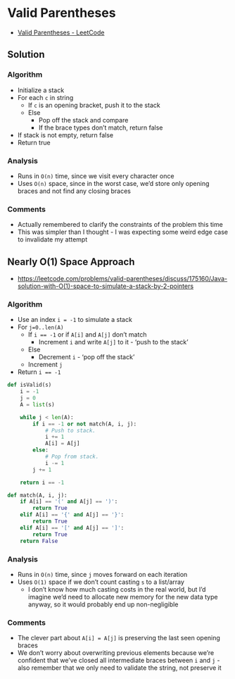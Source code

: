 # Valid Parentheses

* [Valid Parentheses - LeetCode](https://leetcode.com/problems/valid-parentheses/description/)

## Solution

### Algorithm

* Initialize a stack
* For each `c` in string
	* If `c` is an opening bracket, push it to the stack
	* Else
		* Pop off the stack and compare
		* If the brace types don’t match, return false
* If stack is not empty, return false
* Return true

### Analysis

* Runs in `O(n)` time, since we visit every character once
* Uses `O(n)` space, since in the worst case, we’d store only opening braces and not find any closing braces

### Comments

* Actually remembered to clarify the constraints of the problem this time
* This was simpler than I thought - I was expecting some weird edge case to invalidate my attempt

## Nearly O(1) Space Approach

* https://leetcode.com/problems/valid-parentheses/discuss/175160/Java-solution-with-O(1)-space-to-simulate-a-stack-by-2-pointers

### Algorithm

* Use an index `i = -1` to simulate a stack
* For `j=0..len(A)`
	* If `i == -1` or if `A[i]` and `A[j]` don’t match
		* Increment `i` and write `A[j]` to it - ‘push to the stack’
	* Else
		* Decrement `i` - ‘pop off the stack’
	* Increment `j`
* Return `i == -1`

```py
def isValid(s)
    i = -1
    j = 0
    A = list(s)

    while j < len(A):
        if i == -1 or not match(A, i, j):
            # Push to stack.
            i += 1
            A[i] = A[j]
        else:
            # Pop from stack.
            i -= 1
        j += 1

    return i == -1

def match(A, i, j):
    if A[i] == '(' and A[j] == ')':
        return True
    elif A[i] == '{' and A[j] == '}':
        return True
    elif A[i] == '[' and A[j] == ']':
        return True
    return False
```

### Analysis

* Runs in `O(n)` time, since `j` moves forward on each iteration
* Uses `O(1)` space if we don’t count casting `s` to a list/array
	* I don’t know how much casting costs in the real world, but I’d imagine we’d need to allocate new memory for the new data type anyway, so it would probably end up non-negligible

### Comments

* The clever part about `A[i] = A[j]` is preserving the last seen opening braces
* We don’t worry about overwriting previous elements because we’re confident that we’ve closed all intermediate braces between `i` and `j` - also remember that we only need to validate the string, not preserve it
